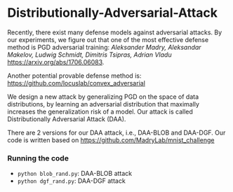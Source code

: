 # Distributionally-Adversarial-Attack

Recently, there exist many defense models against adversarial attacks. By our experiments, we figure out that one of the 
most effective defense method is PGD adversarial training:
*Aleksander Madry, Aleksandar Makelov, Ludwig Schmidt, Dimitris Tsipras, Adrian Vladu* <br>
https://arxiv.org/abs/1706.06083.

Another potential provable defense method is:
https://github.com/locuslab/convex_adversarial

We design a new attack by generalizing PGD on the space of data distributions, by learning an adversarial distribution that maximally increases
the generalization risk of a model. Our attack is called Distributionally Adversarial Attack (DAA).

There are 2 versions for our DAA attack, i.e., DAA-BLOB and DAA-DGF. Our code is written based on https://github.com/MadryLab/mnist_challenge

### Running the code
- `python blob_rand.py`: DAA-BLOB attack
- `python dgf_rand.py`: DAA-DGF attack

